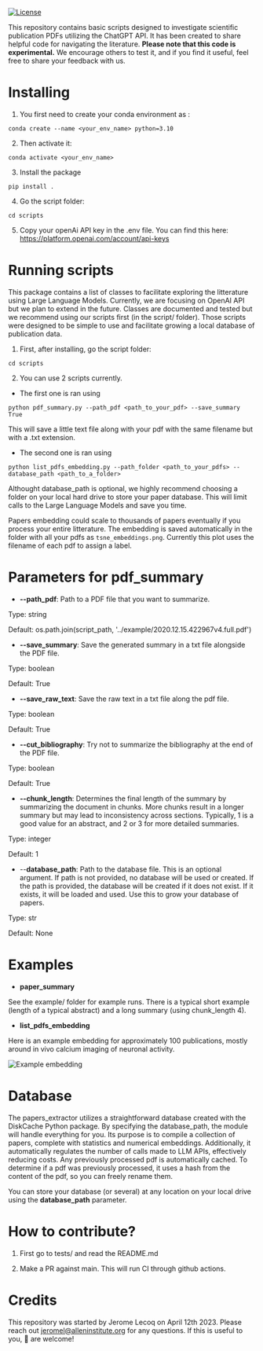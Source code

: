 [![License](https://img.shields.io/badge/license-MIT-brightgreen)](LICENSE)


This repository contains basic scripts designed to investigate scientific 
publication PDFs utilizing the ChatGPT API. It has been created to share 
helpful code for navigating the literature. 
**Please note that this code is experimental.** We encourage others to test it, 
and if you find it useful, feel free to share your feedback with us.

Installing
========================

1. You first need to create your conda environment as :

```conda create --name <your_env_name> python=3.10```

2. Then activate it: 

```conda activate <your_env_name>```

3. Install the package 

```pip install .```

4. Go the script folder:

```cd scripts```

5. Copy your openAi API key in the .env file. You can find this here: 
https://platform.openai.com/account/api-keys

Running scripts
========================

This package contains a list of classes to facilitate exploring the litterature
using Large Language Models. Currently, we are focusing on OpenAI API but we 
plan to extend in the future. Classes are documented and tested but we 
recommend using our scripts first (in the script/ folder). Those scripts were
designed to be simple to use and facilitate growing a local database of 
publication data.  

1. First, after installing, go the script folder:

```cd scripts```

2. You can use 2 scripts currently. 

* The first one is ran using

```python pdf_summary.py --path_pdf <path_to_your_pdf> --save_summary True```

This will save a little text file along with your pdf with the same filename 
but with a .txt extension. 

* The second one is ran using 

```python list_pdfs_embedding.py --path_folder <path_to_your_pdfs> --database_path <path_to_a_folder>```

Althought database_path is optional, we highly recommend choosing a folder on 
your local hard drive to store your paper database. This will limit calls to 
the Large Language Models and save you time.

Papers embedding could scale to thousands of papers eventually if you process 
your entire litterature. The embedding is saved automatically in the folder 
with all your pdfs as ```tsne_embeddings.png```. Currently this plot uses the 
filename of each pdf to assign a label. 

Parameters for pdf_summary
========================

* **--path_pdf**: Path to a PDF file that you want to summarize.

Type: string

Default: os.path.join(script_path, '../example/2020.12.15.422967v4.full.pdf')

* **--save_summary**: Save the generated summary in a txt file alongside the PDF 
file.

Type: boolean

Default: True

* **--save_raw_text**: Save the raw text in a txt file along the pdf file.

Type: boolean

Default: True

* **--cut_bibliography**: Try not to summarize the bibliography at the end of the 
PDF file.

Type: boolean

Default: True

* **--chunk_length**: Determines the final length of the summary by summarizing 
the document in chunks. More chunks result in a longer summary but may lead 
to inconsistency across sections. Typically, 1 is a good value for an abstract, 
and 2 or 3 for more detailed summaries.

Type: integer

Default: 1

* --**database_path**: Path to the database file. This is an optional argument. 
If path is not provided, no database will be used or created. If the path is 
provided, the database will be created if it does not exist. If it exists, 
it will be loaded and used. Use this to grow your database of papers.

Type: str

Default: None

Examples
========================

* **paper_summary**

See the example/ folder for example runs. 
There is a typical short example (length of a typical abstract) and a long 
summary (using chunk_length 4). 

* **list_pdfs_embedding**

Here is an example embedding for approximately 100 publications, mostly 
around in vivo calcium imaging of neuronal activity.

![Example embedding](example/tsne_embeddings_example.png)

Database
========================
The papers_extractor utilizes a straightforward database created with the 
DiskCache Python package. By specifying the database_path, the module will 
handle everything for you. Its purpose is to compile a collection of papers, 
complete with statistics and numerical embeddings. Additionally, it 
automatically regulates the number of calls made to LLM APIs, effectively 
reducing costs.  Any previously processed pdf is 
automatically cached. To determine if a pdf was previously processed, it uses
a hash from the content of the pdf, so you can freely rename them.

You can store your database (or several) at any location on your local 
drive using the **database_path** parameter. 

How to contribute?
========================

1. First go to tests/ and read the README.md 

2. Make a PR against main. This will run CI through github actions. 

Credits
========================
This repository was started by Jerome Lecoq on April 12th 2023. 
Please reach out jeromel@alleninstitute.org for any questions. 
If this is useful to you, :wave: are welcome!
